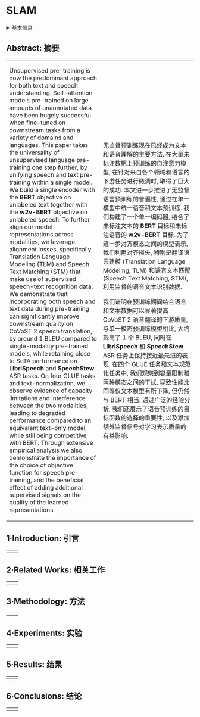 # SLAM

<details>
<summary>基本信息</summary>

- 标题: "SLAM: A Unified Encoder for Speech and Language Modeling via Speech-Text Joint Pre-Training"
- 作者:
  - 01 Ankur Bapna,
  - 02 Yu-an Chung,
  - 03 Nan Wu,
  - 04 Anmol Gulati,
  - 05 Ye Jia,
  - 06 Jonathan H.Clark,
  - 07 Melvin Johnson,
  - 08 Jason Riesa,
  - 09 Alexis Conneau,
  - 10 Yu Zhang
- 链接:
  - [ArXiv](https://arxiv.org/abs/2110.10329)
  - [Publication]
  - [Github]
  - [Demo]
- 文件:
  - [ArXiv](../SpeechLM/_PDF/2110.10329v1__SLAM__A_Unified_Encoder_for_Speech_and_Language_Modeling_via_Speech-Text_Joint_Pre-Training.pdf)
  - [Publication]

</details>

## Abstract: 摘要

<table><tr><td width="50%">

Unsupervised pre-training is now the predominant approach for both text and speech understanding.
Self-attention models pre-trained on large amounts of unannotated data have been hugely successful when fine-tuned on downstream tasks from a variety of domains and languages.
This paper takes the universality of unsupervised language pre-training one step further, by unifying speech and text pre-training within a single model.
We build a single encoder with the **BERT** objective on unlabeled text together with the **w2v-BERT** objective on unlabeled speech.
To further align our model representations across modalities, we leverage alignment losses, specifically Translation Language Modeling (TLM) and Speech Text Matching (STM) that make use of supervised speech-text recognition data.
We demonstrate that incorporating both speech and text data during pre-training can significantly improve downstream quality on CoVoST 2 speech translation, by around 1 BLEU compared to single-modality pre-trained models, while retaining close to SoTA performance on **LibriSpeech** and **SpeechStew** ASR tasks.
On four GLUE tasks and text-normalization, we observe evidence of capacity limitations and interference between the two modalities, leading to degraded performance compared to an equivalent text-only model, while still being competitive with BERT.
Through extensive empirical analysis we also demonstrate the importance of the choice of objective function for speech pre-training, and the beneficial effect of adding additional supervised signals on the quality of the learned representations.

</td><td>

无监督预训练现在已经成为文本和语音理解的主要方法.
在大量未标注数据上预训练的自注意力模型, 在针对来自各个领域和语言的下游任务进行微调时, 取得了巨大的成功.
本文进一步推进了无监督语言预训练的普遍性, 通过在单一模型中统一语音和文本预训练.
我们构建了一个单一编码器, 结合了未标注文本的 **BERT** 目标和未标注语音的 **w2v-BERT** 目标.
为了进一步对齐模态之间的模型表示, 我们利用对齐损失, 特别是翻译语言建模 (Translation Language Modeling, TLM) 和语音文本匹配 (Speech Text Matching, STM), 利用监督的语音文本识别数据.

我们证明在预训练期间结合语音和文本数据可以显著提高 CoVoST 2 语音翻译的下游质量, 与单一模态预训练模型相比, 大约提高了 1 个 BLEU, 同时在 **LibriSpeech** 和 **SpeechStew** ASR 任务上保持接近最先进的表现.
在四个 GLUE 任务和文本规范化任务中, 我们观察到容量限制和两种模态之间的干扰, 导致性能比同等仅文本模型有所下降, 但仍然与 BERT 相当.
通过广泛的经验分析, 我们还展示了语音预训练的目标函数的选择的重要性, 以及添加额外监督信号对学习表示质量的有益影响.

</td></tr></table>

## 1·Introduction: 引言

<table><tr><td width="50%">

</td></tr></table>

## 2·Related Works: 相关工作

<table><tr><td width="50%">

</td></tr></table>

## 3·Methodology: 方法

<table><tr><td width="50%">

</td></tr></table>

## 4·Experiments: 实验

<table><tr><td width="50%">

</td></tr></table>

## 5·Results: 结果

<table><tr><td width="50%">

</td></tr></table>

## 6·Conclusions: 结论

<table><tr><td width="50%">

</td></tr></table>
